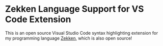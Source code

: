 # Zekken Language Support for VS Code Extension

This is an open source Visual Studio Code syntax highlighting extension for my programming language [Zekken](https://github.com/OzRAGEHarm/Zekken), which is also open source!